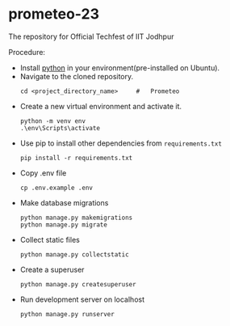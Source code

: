 # prometeo-23
The repository for Official Techfest of IIT Jodhpur


Procedure:
- Install [python](https://www.python.org/downloads/) in your environment(pre-installed on Ubuntu).
- Navigate to the cloned repository.
    ```
    cd <project_directory_name>     #   Prometeo
    ```
- Create a new virtual environment and activate it.
    ```
    python -m venv env
    .\env\Scripts\activate
    ```
- Use pip to install other dependencies from `requirements.txt`
    ```
    pip install -r requirements.txt
    ```
- Copy .env file
   ```
   cp .env.example .env
   ```
- Make database migrations
    ```
    python manage.py makemigrations
    python manage.py migrate
    ```
- Collect static files
    ```
    python manage.py collectstatic
    ```
- Create a superuser
    ```
    python manage.py createsuperuser
    ```
- Run development server on localhost
    ```
    python manage.py runserver
    ```
